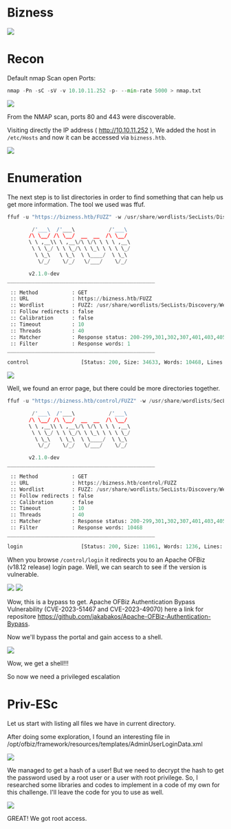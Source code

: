 # Bizness

<img src="./img/Biznesshtb.jpg">

# Recon
Default nmap Scan open Ports:

```python
nmap -Pn -sC -sV -v 10.10.11.252 -p- --min-rate 5000 > nmap.txt 
```

<img src="./img/host.png">

From the NMAP scan, ports 80 and 443 were discoverable.

Visiting directly the IP address ( http://10.10.11.252 ), We added the host in `/etc/Hosts` and now it can be accessed via `bizness.htb`. 

<img src="./img/nmap.png">

# Enumeration

The next step is to list directories in order to find something that can help us get more information. The tool we used was ffuf.

```python
ffuf -u "https://bizness.htb/FUZZ" -w /usr/share/wordlists/SecLists/Discovery/Web-Content/directory-list-2.3-medium.txt --fw 1

        /'___\  /'___\           /'___\       
       /\ \__/ /\ \__/  __  __  /\ \__/       
       \ \ ,__\\ \ ,__\/\ \/\ \ \ \ ,__\      
        \ \ \_/ \ \ \_/\ \ \_\ \ \ \ \_/      
         \ \_\   \ \_\  \ \____/  \ \_\       
          \/_/    \/_/   \/___/    \/_/       

       v2.1.0-dev
________________________________________________

 :: Method           : GET
 :: URL              : https://bizness.htb/FUZZ
 :: Wordlist         : FUZZ: /usr/share/wordlists/SecLists/Discovery/Web-Content/directory-list-2.3-medium.txt
 :: Follow redirects : false
 :: Calibration      : false
 :: Timeout          : 10
 :: Threads          : 40
 :: Matcher          : Response status: 200-299,301,302,307,401,403,405,500
 :: Filter           : Response words: 1
________________________________________________

control                 [Status: 200, Size: 34633, Words: 10468, Lines: 492, Duration: 2081ms]
```

<img src="./img/Error.png">

Well, we found an error page, but there could be more directories together. 

```python
ffuf -u "https://bizness.htb/control/FUZZ" -w /usr/share/wordlists/SecLists/Discovery/Web-Content/directory-list-2.3-medium.txt --fw 10468

        /'___\  /'___\           /'___\       
       /\ \__/ /\ \__/  __  __  /\ \__/       
       \ \ ,__\\ \ ,__\/\ \/\ \ \ \ ,__\      
        \ \ \_/ \ \ \_/\ \ \_\ \ \ \ \_/      
         \ \_\   \ \_\  \ \____/  \ \_\       
          \/_/    \/_/   \/___/    \/_/       

       v2.1.0-dev
________________________________________________

 :: Method           : GET
 :: URL              : https://bizness.htb/control/FUZZ
 :: Wordlist         : FUZZ: /usr/share/wordlists/SecLists/Discovery/Web-Content/directory-list-2.3-medium.txt
 :: Follow redirects : false
 :: Calibration      : false
 :: Timeout          : 10
 :: Threads          : 40
 :: Matcher          : Response status: 200-299,301,302,307,401,403,405,500
 :: Filter           : Response words: 10468
________________________________________________

login                   [Status: 200, Size: 11061, Words: 1236, Lines: 186, Duration: 388ms]
```

When you browse `/control/login` it redirects you to an Apache OFBiz (v18.12 release) login page.
Well, we can search to see if the version is vulnerable.  

<img src="./img/apache.png">

<img src="./img/bypass.png">

Wow, this is a bypass to get. Apache OFBiz Authentication Bypass Vulnerability (CVE-2023-51467 and CVE-2023-49070) here a link for repositore https://github.com/jakabakos/Apache-OFBiz-Authentication-Bypass. 

Now we'll bypass the portal and gain access to a shell.

<img src="./img/netcat.png"> 

Wow, we get a shell!!!

So now we need a privileged escalation

# Priv-ESc

Let us start with listing all files we have in current directory.

After doing some exploration, I found an interesting file in /opt/ofbiz/framework/resources/templates/AdminUserLoginData.xml

<img src="./img/privesc.png">

We managed to get a hash of a user!
But we need to decrypt the hash to get the password used by a root user or a user with root privilege.
So, I researched some libraries and codes to implement in a code of my own for this challenge. I'll leave the code for you to use as well.

<img src="./img/root.png">

GREAT! We got root access.
